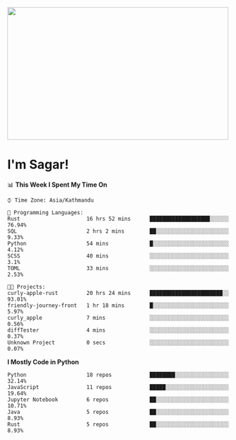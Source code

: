 
<img src="https://media.giphy.com/media/3ornk57KwDXf81rjWM/giphy.gif" width="500" height="300" frameBorder="0" class="giphy-embed" allowFullScreen></img>

#   I'm Sagar!

<!--START_SECTION:waka-->
📊 **This Week I Spent My Time On** 

```text
⌚︎ Time Zone: Asia/Kathmandu

💬 Programming Languages: 
Rust                     16 hrs 52 mins      ███████████████████░░░░░░   76.94% 
SQL                      2 hrs 2 mins        ██░░░░░░░░░░░░░░░░░░░░░░░   9.33% 
Python                   54 mins             █░░░░░░░░░░░░░░░░░░░░░░░░   4.12% 
SCSS                     40 mins             ░░░░░░░░░░░░░░░░░░░░░░░░░   3.1% 
TOML                     33 mins             ░░░░░░░░░░░░░░░░░░░░░░░░░   2.53%

🐱‍💻 Projects: 
curly-apple-rust         20 hrs 24 mins      ███████████████████████░░   93.01% 
friendly-journey-front   1 hr 18 mins        █░░░░░░░░░░░░░░░░░░░░░░░░   5.97% 
curly_apple              7 mins              ░░░░░░░░░░░░░░░░░░░░░░░░░   0.56% 
diffTester               4 mins              ░░░░░░░░░░░░░░░░░░░░░░░░░   0.37% 
Unknown Project          0 secs              ░░░░░░░░░░░░░░░░░░░░░░░░░   0.07%

```

**I Mostly Code in Python** 

```text
Python                   18 repos            ████████░░░░░░░░░░░░░░░░░   32.14% 
JavaScript               11 repos            █████░░░░░░░░░░░░░░░░░░░░   19.64% 
Jupyter Notebook         6 repos             ██░░░░░░░░░░░░░░░░░░░░░░░   10.71% 
Java                     5 repos             ██░░░░░░░░░░░░░░░░░░░░░░░   8.93% 
Rust                     5 repos             ██░░░░░░░░░░░░░░░░░░░░░░░   8.93%

```



<!--END_SECTION:waka-->
